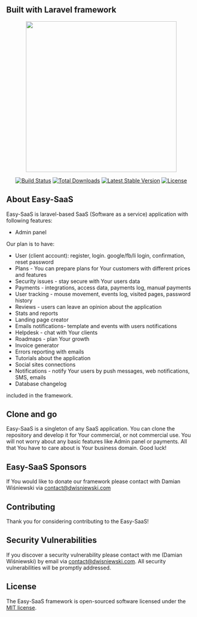 ## Built with Laravel framework
<p align="center"><a href="https://laravel.com" target="_blank"><img src="https://raw.githubusercontent.com/laravel/art/master/logo-lockup/5%20SVG/2%20CMYK/1%20Full%20Color/laravel-logolockup-cmyk-red.svg" width="400"></a></p>

<p align="center">
<a href="https://travis-ci.org/laravel/framework"><img src="https://travis-ci.org/laravel/framework.svg" alt="Build Status"></a>
<a href="https://packagist.org/packages/laravel/framework"><img src="https://img.shields.io/packagist/dt/laravel/framework" alt="Total Downloads"></a>
<a href="https://packagist.org/packages/laravel/framework"><img src="https://img.shields.io/packagist/v/laravel/framework" alt="Latest Stable Version"></a>
<a href="https://packagist.org/packages/laravel/framework"><img src="https://img.shields.io/packagist/l/laravel/framework" alt="License"></a>
</p>

## About Easy-SaaS

Easy-SaaS is laravel-based SaaS (Software as a service) application with following features:

- Admin panel

Our plan is to have:
- User (client account): register, login. google/fb/li login, confirmation, reset password
- Plans  - You can prepare plans for Your customers with different prices and features
- Security issues - stay secure with Your users data
- Payments - integrations, access data, payments log, manuał payments 
- User tracking - mouse movement, events log, visited pages, password history
- Reviews - users can leave an opinion about the application
- Stats and reports
- Landing page creator 
- Emails notifications- template and events with users notifications
- Helpdesk - chat with Your clients 
- Roadmaps - plan Your growth 
- Invoice generator
- Errors reporting with emails
- Tutorials about the application
- Social sites connections
- Notifications - notify Your users by push messages, web notifications, SMS, emails
- Database changelog

included in the framework. 
## Clone and go

Easy-SaaS is a singleton of any SaaS application. You can clone the repository and develop it for Your commercial, or not commercial use. You will not worry about any basic features like Admin panel or payments. All that You have to care about is Your business domain. Good luck!

## Easy-SaaS Sponsors

If You would like to donate our framework please contact with Damian Wiśniewski via [contact@dwisniewski.com](mailto:contac@dwisniewski.com)
## Contributing

Thank you for considering contributing to the Easy-SaaS!

## Security Vulnerabilities

If you discover a security vulnerability please contact with me (Damian Wiśniewski) by email via [contact@dwisniewski.com](mailto:contac@dwisniewski.com).
All security vulnerabilities will be promptly addressed.

## License

The Easy-SaaS framework is open-sourced software licensed under the [MIT license](https://opensource.org/licenses/MIT).

